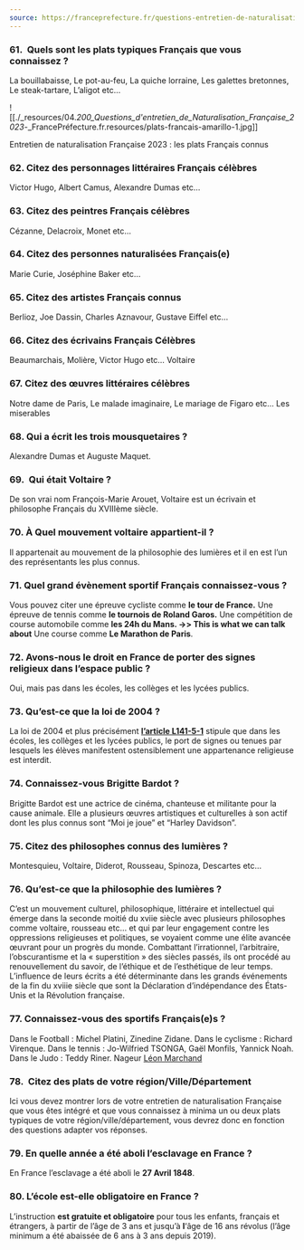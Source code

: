 ```yaml
---
source: https://franceprefecture.fr/questions-entretien-de-naturalisation-2023/4/
---
```

### 61.  Quels sont les plats typiques Français que vous connaissez ?

La bouillabaisse, Le pot-au-feu, La quiche lorraine, Les galettes bretonnes, Le steak-tartare, L’aligot etc…

![[./_resources/04._200_Questions_d'entretien_de_Naturalisation_Française_2023_-_FrancePréfecture.fr.resources/plats-francais-amarillo-1.jpg]]

Entretien de naturalisation Française 2023 : les plats Français connus

### 62\. Citez des personnages littéraires Français célèbres

Victor Hugo, Albert Camus, Alexandre Dumas etc…

### 63\. Citez des peintres Français célèbres

Cézanne, Delacroix, Monet etc…

### 64\. Citez des personnes naturalisées Français(e)

Marie Curie, Joséphine Baker etc…

### 65\. Citez des artistes Français connus

Berlioz, Joe Dassin, Charles Aznavour, Gustave Eiffel etc…

### 66\. Citez des écrivains Français Célèbres

Beaumarchais, Molière, Victor Hugo etc…
Voltaire

### 67\. Citez des œuvres littéraires célèbres

Notre dame de Paris, Le malade imaginaire, Le mariage de Figaro etc… Les miserables

### 68\. Qui a écrit les trois mousquetaires ?

Alexandre Dumas et Auguste Maquet.

### 69.  Qui était Voltaire ?

De son vrai nom François-Marie Arouet, Voltaire est un écrivain et philosophe Français du XVIIIème siècle.

### 70\. À Quel mouvement voltaire appartient-il ?

Il appartenait au mouvement de la philosophie des lumières et il en est l’un des représentants les plus connus.

### 71\. Quel grand évènement sportif Français connaissez-vous ?

Vous pouvez citer une épreuve cycliste comme **le tour de France.**
Une épreuve de tennis comme **le tournois de Roland Garos.**
Une compétition de course automobile comme **les 24h du Mans. ->> This is what we can talk about**
Une course comme **Le Marathon de Paris**.

### 72\. Avons-nous le droit en France de porter des signes religieux dans l’espace public ?

Oui, mais pas dans les écoles, les collèges et les lycées publics.

### 73\. Qu’est-ce que la loi de 2004 ?

La loi de 2004 et plus précisément **[l’article L141-5-1](https://www.legifrance.gouv.fr/codes/article_lc/LEGIARTI000006524456)** stipule que dans les écoles, les collèges et les lycées publics, le port de signes ou tenues par lesquels les élèves manifestent ostensiblement une appartenance religieuse est interdit.

### 74\. Connaissez-vous Brigitte Bardot ?

Brigitte Bardot est une actrice de cinéma, chanteuse et militante pour la cause animale. Elle a plusieurs œuvres artistiques et culturelles à son actif dont les plus connus sont “Moi je joue” et “Harley Davidson”.

### 75\. Citez des philosophes connus des lumières ?

Montesquieu, Voltaire, Diderot, Rousseau, Spinoza, Descartes etc…

### 76\. Qu’est-ce que la philosophie des lumières ?

C’est un mouvement culturel, philosophique, littéraire et intellectuel qui émerge dans la seconde moitié du xviie siècle avec plusieurs philosophes comme voltaire, rousseau etc… et qui par leur engagement contre les oppressions religieuses et politiques, se voyaient comme une élite avancée œuvrant pour un progrès du monde. Combattant l’irrationnel, l’arbitraire, l’obscurantisme et la « superstition » des siècles passés, ils ont procédé au renouvellement du savoir, de l’éthique et de l’esthétique de leur temps. L’influence de leurs écrits a été déterminante dans les grands événements de la fin du xviiie siècle que sont la Déclaration d’indépendance des États-Unis et la Révolution française.

### 77\. Connaissez-vous des sportifs Français(e)s ?

Dans le Football : Michel Platini, Zinedine Zidane.
Dans le cyclisme : Richard Virenque.
Dans le tennis : Jo-Wilfried TSONGA, Gaël Monfils, Yannick Noah.
Dans le Judo : Teddy Riner.
Nageur [Léon Marchand](https://www.google.com/search?sca_esv=568211807&cs=1&q=L%C3%A9on+Marchand&stick=H4sIAAAAAAAAAFWRvW_TQBjG46BGiVtK4yBUZao6oKpL7IsdOyytREEMrZBoBxZk2Xf-iH13dmzXH5kQf0HFwB8AC0iwMDIgBBMZEGKArUhMdOkMGyny2eDJv3uf973nube9tHl54AwkyfYzNfXGCbhCDcc6jjbsyKDQmMRz7n_BnOMHZCCamZvTogRfw2kUzbnOBQypi6KyAEMJi1IJQyeP46xUmW6i--W_A8ZhWIoUxbEBYR0FKYhZguy5ItSZnUhPUQqUiLGZyRBNZcoYLq6CozRnHPrQD1U3qfRpqmQmreqxKypYUr3SEsIxSZk9JU710oQrQVtaZFi-AEmagtEIVDJoaqUMzACyMZtl2-GwngtjJnK9GZpW6YiX53UaJR_raTVu6ktQYSNINmPvKztYnLHX8k3P09PKgYRUVMncjJA6Tij9owKjElTfT3RQrzQZuhdBF36AWGhyPKp967C6J8skX2T7gmToo2rdupeBKp5tOnoF2Evr4BRh1qNSzUOwNuraZYFqOva0CmYaSuqNDMfiD-4nt7x29uu01z_lHr_8-JX7xvFr-0EQW7i4Z2EjsdBRIKzzrVs0mSSFsNpf4f_2j2Rdi6fCHX750EqOgoMATexCGAsq3zmwiGlF8V1buM7zNwOMLZhMAiqs96_xVwewOhjE2YSQhfJGc4vbfABuv_ny5FNrt9tYfPfzw93-1naXb-0FxJjQ7uvV-buz5snOdo9vHxl5QANSdJ-92vsu_z7f2ex0Fj0Pe5_Pd7YbJ03u0dvn71srbW6tAVrthtBsXpo1Vp4ure5_eBHQjQMjgq5B0UmL-wPXIJ0oyAMAAA&sa=X&ved=2ahUKEwjFz9TJkMaBAxWBTKQEHUAyAcgQ7fAIegUIABDvBA)

### 78.  Citez des plats de votre région/Ville/Département

Ici vous devez montrer lors de votre entretien de naturalisation Française que vous êtes intégré et que vous connaissez à minima un ou deux plats typiques de votre région/ville/département, vous devrez donc en fonction des questions adapter vos réponses.

### 79\. En quelle année a été aboli l’esclavage en France ?

En France l’esclavage a été aboli le **27 Avril 1848**.

### 80\. L’école est-elle obligatoire en France ?

L’instruction **est gratuite et obligatoire** pour tous les enfants, français et étrangers, à partir de l’âge de 3 ans et jusqu’à **l**‘âge de 16 ans révolus (l’âge minimum a été abaissée de 6 ans à 3 ans depuis 2019).
